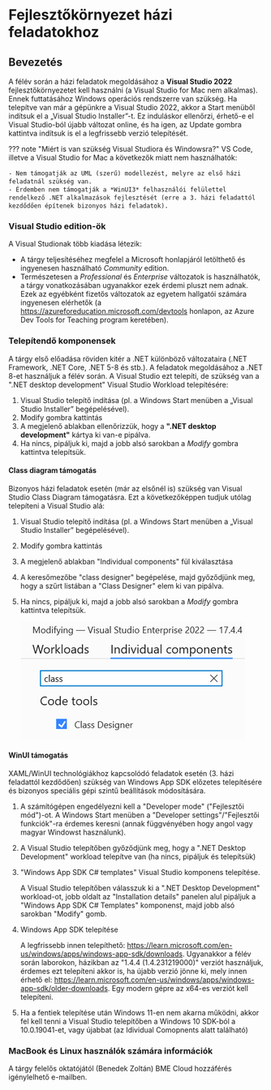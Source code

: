 # Fejlesztőkörnyezet házi feladatokhoz

## Bevezetés

A félév során a házi feladatok megoldásához a **Visual Studio 2022** fejlesztőkörnyezetet kell használni (a Visual Studio for Mac nem alkalmas). Ennek futtatásához Windows operációs rendszerre van szükség.  Ha telepítve van már a gépünkre a Visual Studio 2022, akkor a Start menüből indítsuk el a „Visual Studio Installer”-t. Ez induláskor ellenőrzi, érhető-e el Visual Studio-ból újabb változat online, és ha igen, az Update gombra kattintva indítsuk is el a legfrissebb verzió telepítését.

??? note  "Miért is van szükség Visual Studiora és Windowsra?"
    VS Code, illetve a Visual Studio for Mac a következők miatt nem használhatók:
    
    - Nem támogatják az UML (szerű) modellezést, melyre az első házi feladatnál szükség van.
    - Érdemben nem támogatják a *WinUI3* felhasználói felülettel rendelkező .NET alkalmazások fejlesztését (erre a 3. házi feladattól kezdődően építenek bizonyos házi feladatok).

### Visual Studio edition-ök

A Visual Studionak több kiadása létezik:

- A tárgy teljesítéséhez megfelel a Microsoft honlapjáról letölthető és ingyenesen használható *Community* edition.
- Természetesen a *Professional* és *Enterprise* változatok is használhatók, a tárgy vonatkozásában ugyanakkor ezek érdemi pluszt nem adnak. Ezek az egyébként fizetős változatok az egyetem hallgatói számára ingyenesen elérhetők (a https://azureforeducation.microsoft.com/devtools honlapon, az Azure Dev Tools for Teaching program keretében).

### Telepítendő komponensek

A tárgy első előadása röviden kitér a .NET különböző változataira (.NET Framework, .NET Core, .NET 5-8 és  stb.). A feladatok megoldásához a .NET 8-et használjuk a félév során. A Visual Studio ezt telepíti, de szükség van a ".NET desktop development" Visual Studio Workload telepítésére:

1. Visual Studio telepítő indítása (pl. a Windows Start menüben a „Visual Studio Installer” begépelésével).
2. Modify gombra kattintás
3. A megjelenő ablakban ellenőrizzük, hogy a **".NET desktop development"** kártya ki van-e pipálva.
4. Ha nincs, pipáljuk ki, majd a jobb alsó sarokban a *Modify* gombra kattintva telepítsük.

#### Class diagram támogatás

Bizonyos házi feladatok esetén (már az elsőnél is) szükség van Visual Studio Class Diagram támogatásra. Ezt a következőképpen tudjuk utólag telepíteni a Visual Studio alá:

1. Visual Studio telepítő indítása (pl. a Windows Start menüben a „Visual Studio Installer” begépelésével).
2. Modify gombra kattintás
3. A megjelenő ablakban "Individual components" fül kiválasztása
4. A keresőmezőbe "class designer" begépelése, majd győződjünk meg, hogy a szűrt listában a "Class Designer" elem ki van pipálva.
5. Ha nincs, pipáljuk ki, majd a jobb alsó sarokban a *Modify* gombra kattintva telepítsük.

    ![Osztálydiagram támogatás telepítés](images/install-vs-class-diagram.png)

#### WinUI támogatás

XAML/WinUI technológiákhoz kapcsolódó feladatok esetén (3. házi feladattól kezdődően) szükség van Windows App SDK előzetes telepítésére és bizonyos speciális gépi szintű beállítások módosítására.

1. A számítógépen engedélyezni kell a "Developer mode" ("Fejlesztői mód")-ot. A Windows Start menüben a "Developer settings"/"Fejlesztői funkciók"-ra érdemes keresni (annak függvényében hogy angol vagy magyar Windowst használunk).

2. A Visual Studio telepítőben győződjünk meg, hogy a ".NET Desktop Development" workload telepítve van (ha nincs, pipáljuk és telepítsük)

3. "Windows App SDK C# templates" Visual Studio komponens telepítése.
    
    A Visual Studio telepítőben válasszuk ki a ".NET Desktop Development" workload-ot, jobb oldalt az "Installation details" panelen alul pipáljuk a "Windows App SDK C# Templates" komponenst, majd jobb alsó sarokban "Modify" gomb. 

4. Windows App SDK telepítése
    
    A legfrissebb innen telepíthető: https://learn.microsoft.com/en-us/windows/apps/windows-app-sdk/downloads. Ugyanakkor a félév során laborokon, házikban az "1.4.4 (1.4.231219000)" verziót használjuk, érdemes ezt telepíteni akkor is, ha újabb verzió jönne ki, mely innen érhető el: https://learn.microsoft.com/en-us/windows/apps/windows-app-sdk/older-downloads. Egy modern gépre az x64-es verziót kell telepíteni.

5. Ha a fentiek telepítése után Windows 11-en nem akarna működni, akkor fel kell tenni a Visual Studio telepítőben a Windows 10 SDK-ból a 10.0.19041-et, vagy újabbat (az Idividual Comopnents alatt található)

### MacBook és Linux használók számára információk

A tárgy felelős oktatójától (Benedek Zoltán) BME Cloud hozzáférés igénylelhető e-mailben.